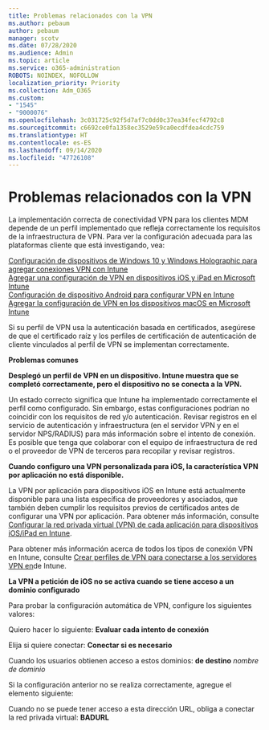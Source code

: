 ```yaml
---
title: Problemas relacionados con la VPN
ms.author: pebaum
author: pebaum
manager: scotv
ms.date: 07/28/2020
ms.audience: Admin
ms.topic: article
ms.service: o365-administration
ROBOTS: NOINDEX, NOFOLLOW
localization_priority: Priority
ms.collection: Adm_O365
ms.custom:
- "1545"
- "9000076"
ms.openlocfilehash: 3c031725c92f5d7af7c0dd0c37ea34fecf4792c8
ms.sourcegitcommit: c6692ce0fa1358ec3529e59ca0ecdfdea4cdc759
ms.translationtype: HT
ms.contentlocale: es-ES
ms.lasthandoff: 09/14/2020
ms.locfileid: "47726108"
---
```

# <a name="vpn-related-issues"></a>Problemas relacionados con la VPN

La implementación correcta de conectividad VPN para los clientes MDM depende de un perfil implementado que refleja correctamente los requisitos de la infraestructura de VPN. Para ver la configuración adecuada para las plataformas cliente que está investigando, vea: 

[Configuración de dispositivos de Windows 10 y Windows Holographic para agregar conexiones VPN con Intune](https://docs.microsoft.com/intune/vpn-settings-windows-10)  
[Agregar una configuración de VPN en dispositivos iOS y iPad en Microsoft Intune](https://docs.microsoft.com/intune/vpn-settings-ios)  
[Configuración de dispositivo Android para configurar VPN en Intune](https://docs.microsoft.com/intune/vpn-settings-android)  
[Agregar la configuración de VPN en los dispositivos macOS en Microsoft Intune](https://docs.microsoft.com/mem/intune/configuration/vpn-settings-macos)

Si su perfil de VPN usa la autenticación basada en certificados, asegúrese de que el certificado raíz y los perfiles de certificación de autenticación de cliente vinculados al perfil de VPN se implementan correctamente.

**Problemas comunes**

**Desplegó un perfil de VPN en un dispositivo. Intune muestra que se completó correctamente, pero el dispositivo no se conecta a la VPN.**

Un estado correcto significa que Intune ha implementado correctamente el perfil como configurado. Sin embargo, estas configuraciones podrían no coincidir con los requisitos de red y/o autenticación. Revisar registros en el servicio de autenticación y infraestructura (en el servidor VPN y en el servidor NPS/RADIUS) para más información sobre el intento de conexión. Es posible que tenga que colaborar con el equipo de infraestructura de red o el proveedor de VPN de terceros para recopilar y revisar registros.

**Cuando configuro una VPN personalizada para iOS, la característica VPN por aplicación no está disponible.**

La VPN por aplicación para dispositivos iOS en Intune está actualmente disponible para una lista específica de proveedores y asociados, que también deben cumplir los requisitos previos de certificados antes de configurar una VPN por aplicación. Para obtener más información, consulte [Configurar la red privada virtual (VPN) de cada aplicación para dispositivos iOS/iPad en Intune](https://docs.microsoft.com/intune/vpn-setting-configure-per-app). 

Para obtener más información acerca de todos los tipos de conexión VPN en Intune, consulte [Crear perfiles de VPN para conectarse a los servidores VPN en](https://docs.microsoft.com/intune/vpn-settings-configure)de Intune.  

**La VPN a petición de iOS no se activa cuando se tiene acceso a un dominio configurado**

Para probar la configuración automática de VPN, configure los siguientes valores:

Quiero hacer lo siguiente: **Evaluar cada intento de conexión** 

Elija si quiere conectar: **Conectar si es necesario**

Cuando los usuarios obtienen acceso a estos dominios: **de destino** *nombre de dominio*

Si la configuración anterior no se realiza correctamente, agregue el elemento siguiente:

Cuando no se puede tener acceso a esta dirección URL, obliga a conectar la red privada virtual: **BADURL**